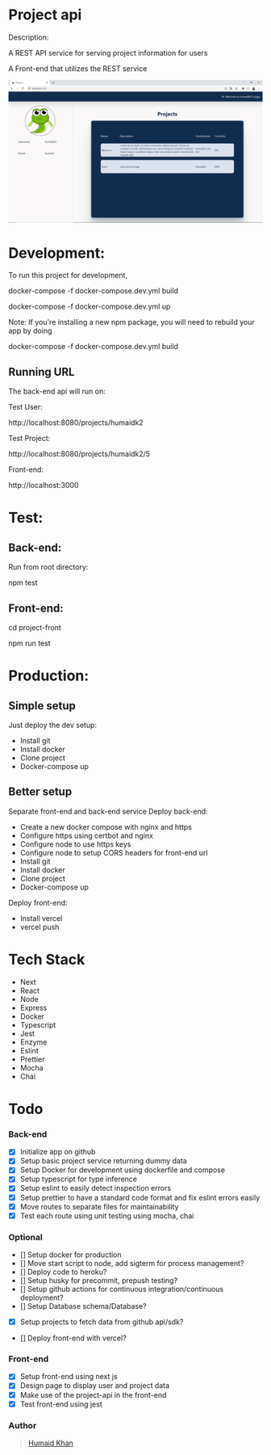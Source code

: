 # Project api

Description:

A REST API service for serving project information for users

A Front-end that utilizes the REST service

![Image of project-api front-end](./screenshot.png)

# Development:

To run this project for development,

docker-compose -f docker-compose.dev.yml build

docker-compose -f docker-compose.dev.yml up

Note: If you're installing a new npm package,
you will need to rebuild your app by doing

docker-compose -f docker-compose.dev.yml build

## **Running URL**

The back-end api will run on:

Test User:

http://localhost:8080/projects/humaidk2

Test Project:

http://localhost:8080/projects/humaidk2/5

Front-end:

http://localhost:3000

# Test:

## Back-end:

Run from root directory:

npm test

## Front-end:

cd project-front

npm run test

# Production:

## Simple setup

Just deploy the dev setup:

-   Install git
-   Install docker
-   Clone project
-   Docker-compose up

## Better setup

Separate front-end and back-end service
Deploy back-end:

-   Create a new docker compose with nginx and https
-   Configure https using certbot and nginx
-   Configure node to use https keys
-   Configure node to setup CORS headers for front-end url
-   Install git
-   Install docker
-   Clone project
-   Docker-compose up

Deploy front-end:

-   Install vercel
-   vercel push

# Tech Stack

-   Next
-   React
-   Node
-   Express
-   Docker
-   Typescript
-   Jest
-   Enzyme
-   Eslint
-   Prettier
-   Mocha
-   Chai

# Todo

### Back-end

-   [x] Initialize app on github
-   [x] Setup basic project service returning dummy data
-   [x] Setup Docker for development using dockerfile and compose
-   [x] Setup typescript for type inference
-   [x] Setup eslint to easily detect inspection errors
-   [x] Setup prettier to have a standard code format and fix eslint errors easily
-   [x] Move routes to separate files for maintainability
-   [x] Test each route using unit testing using mocha, chai

### Optional

-   [] Setup docker for production
-   [] Move start script to node, add sigterm for process management?
-   [] Deploy code to heroku?
-   [] Setup husky for precommit, prepush testing?
-   [] Setup github actions for continuous integration/continuous deployment?
-   [] Setup Database schema/Database?
-   [x] Setup projects to fetch data from github api/sdk?
-   [] Deploy front-end with vercel?

### Front-end

-   [x] Setup front-end using next js
-   [x] Design page to display user and project data
-   [x] Make use of the project-api in the front-end
-   [x] Test front-end using jest

### Author

> [Humaid Khan](https://humaidkhan.com)
